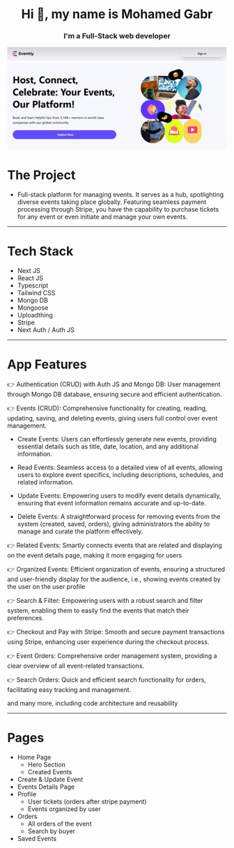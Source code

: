 <h1 align="center">
    Hi 👋, my name is Mohamed Gabr
</h1>
<h3 align="center">
    I'm a Full-Stack web developer
</h3>

![App-screen](App-screen.jpg)

# The Project
- Full-stack platform for managing events. It serves as a hub, spotlighting diverse events taking place globally. Featuring seamless payment processing through Stripe, you have the capability to purchase tickets for any event or even initiate and manage your own events.

---
# Tech Stack
- Next JS
- React JS
- Typescript
- Tailwind CSS
- Mongo DB
- Mongoose
- Uploadthing
- Stripe
- Next Auth / Auth JS
---

# App Features
👉 Authentication (CRUD) with Auth JS and Mongo DB: User management through Mongo DB database, ensuring secure and efficient authentication.

👉 Events (CRUD): Comprehensive functionality for creating, reading, updating, saving, and deleting events, giving users full control over event management.

 - Create Events: Users can effortlessly generate new events, providing essential details such as title, date, location, and any additional information.

 - Read Events: Seamless access to a detailed view of all events, allowing users to explore event specifics, including descriptions, schedules, and related information.

 - Update Events: Empowering users to modify event details dynamically, ensuring that event information remains accurate and up-to-date.

 - Delete Events: A straightforward process for removing events from the system (created, saved, orders), giving administrators the ability to manage and curate the platform effectively.

👉 Related Events: Smartly connects events that are related and displaying on the event details page, making it more engaging for users

👉 Organized Events: Efficient organization of events, ensuring a structured and user-friendly display for the audience, i.e., showing events created by the user on the user profile

👉 Search & Filter: Empowering users with a robust search and filter system, enabling them to easily find the events that match their preferences.

👉 Checkout and Pay with Stripe: Smooth and secure payment transactions using Stripe, enhancing user experience during the checkout process.

👉 Event Orders: Comprehensive order management system, providing a clear overview of all event-related transactions.

👉 Search Orders: Quick and efficient search functionality for orders, facilitating easy tracking and management.

and many more, including code architecture and reusability

---
# Pages
- Home Page
    - Hero Section
    - Created Events
- Create & Update Event
- Events Details Page
- Profile
    - User tickets (orders after stripe payment)
    - Events organized by user
- Orders
    - All orders of the event
    - Search by buyer
- Saved Events
